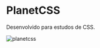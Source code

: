 # PlanetCSS

Desenvolvido para estudos de CSS.


![planetcss](https://user-images.githubusercontent.com/84084794/157338028-ae2edbe9-b5b6-415c-8188-06a85dd0e472.png)
